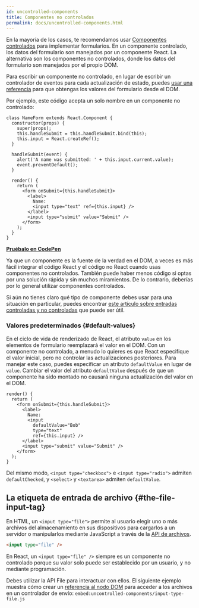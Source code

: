 ```yaml
---
id: uncontrolled-components
title: Componentes no controlados
permalink: docs/uncontrolled-components.html
---
```


En la mayoría de los casos, te recomendamos usar [Componentes controlados](/docs/forms.html#controlled-components) para implementar formularios. En un componente controlado, los datos del formulario son manejados por un componente React. La alternativa son los componentes no controlados, donde los datos del formulario son manejados por el propio DOM.

Para escribir un componente no controlado, en lugar de escribir un controlador de eventos para cada actualización de estado, puedes [usar una referencia](/docs/refs-and-the-dom.html) para que obtengas los valores del formulario desde el DOM.

Por ejemplo, este código acepta un solo nombre en un componente no controlado:

```javascript{5,9,18}
class NameForm extends React.Component {
  constructor(props) {
    super(props);
    this.handleSubmit = this.handleSubmit.bind(this);
    this.input = React.createRef();
  }

  handleSubmit(event) {
    alert('A name was submitted: ' + this.input.current.value);
    event.preventDefault();
  }

  render() {
    return (
      <form onSubmit={this.handleSubmit}>
        <label>
          Name:
          <input type="text" ref={this.input} />
        </label>
        <input type="submit" value="Submit" />
      </form>
    );
  }
}
```

[**Pruébalo en CodePen**](https://codepen.io/gaearon/pen/WooRWa?editors=0010)

Ya que un componente es la fuente de la verdad en el DOM, a veces es más fácil integrar el código React y el código no React cuando usas componentes no controlados. También puede haber menos código si optas por una solución rápida y sin muchos miramientos. De lo contrario, deberías por lo general utilizar componentes controlados.

Si aún no tienes claro qué tipo de componente debes usar para una situación en particular, puedes encontrar [este artículo sobre entradas controladas y no controladas](https://goshakkk.name/controlled-vs-uncontrolled-inputs-react/) que puede ser útil.

### Valores predeterminados {#default-values}

En el ciclo de vida de renderizado de React, el atributo `value` en los elementos de formulario reemplazará el valor en el DOM. Con un componente no controlado, a menudo lo quieres es que React especifique el valor inicial, pero no controlar las actualizaciones posteriores. Para manejar este caso, puedes especificar un atributo `defaultValue` en lugar de `value`. Cambiar el valor del atributo `defaultValue` después de que un componente ha sido montado no causará ninguna actualización del valor en el DOM.

```javascript{7}
render() {
  return (
    <form onSubmit={this.handleSubmit}>
      <label>
        Name:
        <input
          defaultValue="Bob"
          type="text"
          ref={this.input} />
      </label>
      <input type="submit" value="Submit" />
    </form>
  );
}
```

Del mismo modo, `<input type="checkbox">` e `<input type="radio">` admiten `defaultChecked`, y `<select>` y `<textarea>` admiten `defaultValue`.

## La etiqueta de entrada de archivo {#the-file-input-tag}

En HTML, un `<input type="file">` permite al usuario elegir uno o más archivos del almacenamiento en sus dispositivos para cargarlos a un servidor o manipularlos mediante JavaScript a través de la [API de archivos](https://developer.mozilla.org/es/docs/Web/API/File/Using_files_from_web_applications).

```html
<input type="file" />
```

En React, un `<input type="file" />` siempre es un componente no controlado porque su valor solo puede ser establecido por un usuario, y no mediante programación.

Debes utilizar la API File para interactuar con ellos. El siguiente ejemplo muestra cómo crear un [referencia al nodo DOM](/docs/refs-and-the-dom.html) para acceder a los archivos en un controlador de envío:
`embed:uncontrolled-components/input-type-file.js`

[](codepen://uncontrolled-components/input-type-file)
